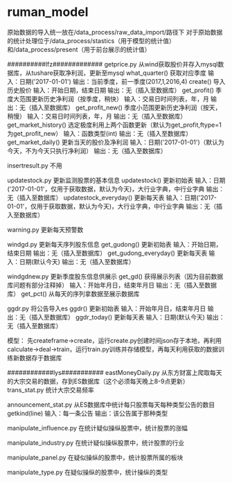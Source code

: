 # ruman_model
原始数据的导入统一放在/data_process/raw_data_import/路径下
对于原始数据的统计处理位于/data_process/stastics（用于模型的统计值）和/data_process/present（用于前台展示的统计值）

##########lfz#############
getprice.py 从wind获取股价并存入mysql数据库，从tushare获取净利润，更新至mysql
    what_quarter()    获取对应季度
        输入：日期('2017-01-01')    输出：当前季度，前一季度(2017,1,2016,4)
    create()    导入历史股价
        输入：开始日期，结束日期    输出：无（插入至数据库）
    get_profit()    季度大范围更新历史净利润（按季度，稍快）
        输入：交易日时间列表，年，月    输出：无（插入至数据库）
    get_profit_new()    季度小范围更新历史净利润（按天，稍慢）
        输入：交易日时间列表，年，月    输出：无（插入至数据库）
    get_market_history()    选定极度利用上两个函数更新（默认为get_profit,ftype=1为get_profit_new）
        输入：函数类型(int)    输出：无（插入至数据库）
    get_market_daily()    更新当天的股价及净利润
        输入：日期('2017-01-01')（默认为今天，不为今天只执行净利润）    输出：无（插入至数据库）

insertresult.py  不用

updatestock.py  更新监测股票的基本信息
    updatestock()   更新初始表
        输入：日期('2017-01-01'，仅用于获取数据，默认为今天)，大行业字典，中行业字典   输出：无（插入至数据库）
    updatestock_everyday()    更新每天表
        输入：日期('2017-01-01'，仅用于获取数据，默认为今天)，大行业字典，中行业字典   输出：无（插入至数据库）

warning.py   更新每天预警数

windgd.py   更新每天序列股东信息
    get_gudong()   更新初始表
        输入：开始日期，结束日期   输出：无（插入至数据库）
    get_gudong_everyday()   更新每天表
        输入：日期(默认今天)   输出：无（插入至数据库）

windgdnew.py   更新季度股东信息供展示
    get_gd()   获得展示列表（因为目前数据库问题有部分注释掉）
        输入：开始年月日，结束年月日   输出：无（插入至数据库）
    get_pct()   从每天的序列拿数据至展示数据库

ggdr.py   将公告导入es
    ggdr()   更新初始表
        输入：开始年月日，结束年月日   输出：无（插入至数据库）
    ggdr_today()   更新每天表
        输入：日期(默认今天)   输出：无（插入至数据库）

模型：
    先createframe→create，运行create.py创建时间json存于本地，再利用calculate→deal→train，运行train.py训练并存储模型，再每天利用获取的数据训练新数据存于数据库
    


############lys###########
eastMoneyDaily.py 从东方财富上爬取每天的大宗交易的数据，存到ES数据库（这个必须每天晚上8-9点更新）
trans_stat.py 统计大宗交易频率



announcement_stat.py 从ES数据库中统计每只股票每天每种类型公告的数目
      getkind(line)  输入：每一条公告     输出：该公告属于那种类型

manipulate_influence.py  在统计疑似操纵股票中，统计股票的涨幅

manipulate_industry.py  在统计疑似操纵股票中，统计股票的行业

manipulate_panel.py 在疑似操纵的股票中，统计股票所属的板块

manipulate_type.py  在疑似操纵的股票中，统计操纵的类型